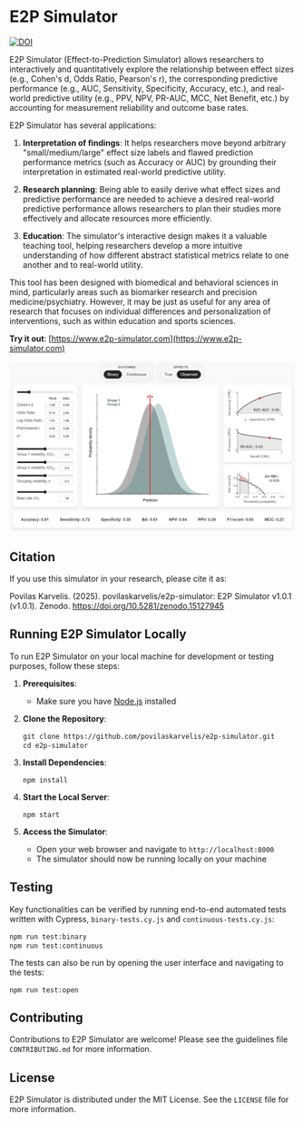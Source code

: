 # E2P Simulator
[![DOI](https://zenodo.org/badge/934366440.svg)](https://doi.org/10.5281/zenodo.15127945)

E2P Simulator (Effect-to-Prediction Simulator) allows researchers to interactively and quantitatively explore the relationship between effect sizes (e.g., Cohen's d, Odds Ratio, Pearson's r), the corresponding predictive performance (e.g., AUC, Sensitivity, Specificity, Accuracy, etc.), and real-world predictive utility (e.g., PPV, NPV, PR-AUC, MCC, Net Benefit, etc.) by accounting for measurement reliability and outcome base rates.

E2P Simulator has several applications:

1. **Interpretation of findings**: It helps researchers move beyond arbitrary "small/medium/large" effect size labels and flawed prediction performance metrics (such as Accuracy or AUC) by grounding their interpretation in estimated real-world predictive utility.

2. **Research planning**: Being able to easily derive what effect sizes and predictive performance are needed to achieve a desired real-world predictive performance allows researchers to plan their studies more effectively and allocate resources more efficiently.

3. **Education**: The simulator's interactive design makes it a valuable teaching tool, helping researchers develop a more intuitive understanding of how different abstract statistical metrics relate to one another and to real-world utility.

This tool has been designed with biomedical and behavioral sciences in mind, particularly areas such as biomarker research and precision medicine/psychiatry. However, it may be just as useful for any area of research that focuses on individual differences and personalization of interventions, such as within education and sports sciences.

**Try it out**: [https://www.e2p-simulator.com](https://www.e2p-simulator.com)

![Screenshot of the simulator](images/interface.png)

## Citation

If you use this simulator in your research, please cite it as:

Povilas Karvelis. (2025). povilaskarvelis/e2p-simulator: E2P Simulator v1.0.1 (v1.0.1). Zenodo. https://doi.org/10.5281/zenodo.15127945

## Running E2P Simulator Locally

To run E2P Simulator on your local machine for development or testing purposes, follow these steps:

1. **Prerequisites**:
   - Make sure you have [Node.js](https://nodejs.org/) installed

2. **Clone the Repository**:
   ```
   git clone https://github.com/povilaskarvelis/e2p-simulator.git
   cd e2p-simulator
   ```

3. **Install Dependencies**:
   ```
   npm install
   ```

4. **Start the Local Server**:
   ```
   npm start
   ```

5. **Access the Simulator**:
   - Open your web browser and navigate to `http://localhost:8000`
   - The simulator should now be running locally on your machine

## Testing

Key functionalities can be verified by running end-to-end automated tests written with Cypress, `binary-tests.cy.js` and `continuous-tests.cy.js`:

   ```
   npm run test:binary 
   npm run test:continuous
   ```

The tests can also be run by opening the user interface and navigating to the tests:

   ```
   npm run test:open
   ```

## Contributing

Contributions to E2P Simulator are welcome! Please see the guidelines file `CONTRIBUTING.md` for more information.

## License

E2P Simulator is distributed under the MIT License. See the `LICENSE` file for more information.

